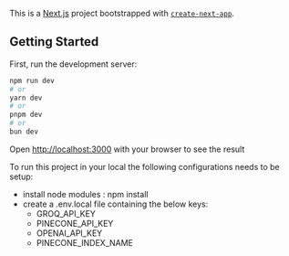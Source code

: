 This is a [Next.js](https://nextjs.org/) project bootstrapped with [`create-next-app`](https://github.com/vercel/next.js/tree/canary/packages/create-next-app).

## Getting Started

First, run the development server:

```bash
npm run dev
# or
yarn dev
# or
pnpm dev
# or
bun dev
```

Open [http://localhost:3000](http://localhost:3000) with your browser to see the result

To run this project in your local the following configurations needs to be setup:
- install node modules : npm install
- create a .env.local file containing the below keys:
  - GROQ_API_KEY
  - PINECONE_API_KEY
  - OPENAI_API_KEY
  - PINECONE_INDEX_NAME

